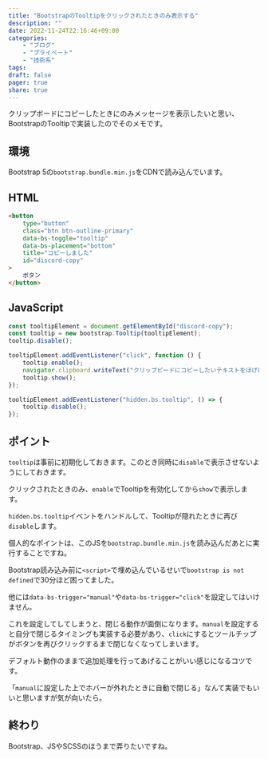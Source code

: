 ```yaml
---
title: "BootstrapのTooltipをクリックされたときのみ表示する"
description: ""
date: 2022-11-24T22:16:46+09:00
categories:
    - "ブログ"
    - "プライベート"
    - "技術系"
tags:
draft: false
pager: true
share: true
---
```


クリップボードにコピーしたときにのみメッセージを表示したいと思い、BootstrapのTooltipで実装したのでそのメモです。

## 環境

Bootstrap 5の`bootstrap.bundle.min.js`をCDNで読み込んでいます。

## HTML

```html
<button
    type="button"
    class="btn btn-outline-primary"
    data-bs-toggle="tooltip"
    data-bs-placement="bottom"
    title="コピーしました"
    id="discord-copy"
>
    ボタン
</button>
```

## JavaScript

```js
const tooltipElement = document.getElementById("discord-copy");
const tooltip = new bootstrap.Tooltip(tooltipElement);
tooltip.disable();

tooltipElement.addEventListener("click", function () {
    tooltip.enable();
    navigator.clipboard.writeText("クリップビードにコピーしたいテキストをほげほげ");
    tooltip.show();
});

tooltipElement.addEventListener("hidden.bs.tooltip", () => {
    tooltip.disable();
});
```

## ポイント

`tooltip`は事前に初期化しておきます。このとき同時に`disable`で表示させないようにしておきます。

クリックされたときのみ、`enable`でTooltipを有効化してから`show`で表示します。

`hidden.bs.tooltip`イベントをハンドルして、Tooltipが隠れたときに再び`disable`します。

個人的なポイントは、このJSを`bootstrap.bundle.min.js`を読み込んだあとに実行することですね。

Bootstrap読み込み前に`<script>`で埋め込んでいるせいで`bootstrap is not defined`で30分ほど困ってました。

他には`data-bs-trigger="manual"`や`data-bs-trigger="click"`を設定してはいけません。

これを設定してしてしまうと、閉じる動作が面倒になります。`manual`を設定すると自分で閉じるタイミングも実装する必要があり、`click`にするとツールチップがボタンを再びクリックするまで閉じなくなってしまいます。

デフォルト動作のままで追加処理を行ってあげることがいい感じになるコツです。

「`manual`に設定した上でホバーが外れたときに自動で閉じる」なんて実装でもいいと思いますが気が向いたら。

## 終わり

Bootstrap、JSやSCSSのほうまで弄りたいですね。
